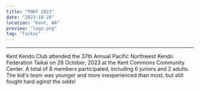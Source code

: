 ```yaml
---
title: "PNKF 2023"
date: "2023-10-28"
location: "Kent, WA"
preview: "logo.png"
tag: "Taikai"
---
```


---

Kent Kendo Club attended the 37th Annual Pacific Northwest Kendo Federation Taikai on 28 October, 2023 at the Kent Commons Community Center. A total of 8 members participated, including 6 juniors and 2 adults. The kid's team was younger and more inexperienced than most, but still fought hard aginst the odds!
